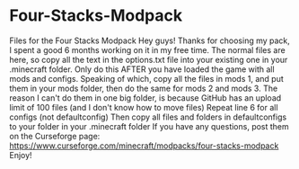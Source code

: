 # Four-Stacks-Modpack
Files for the Four Stacks Modpack
Hey guys! Thanks for choosing my pack, I spent a good 6 months working on it in my free time. 
The normal files are here, so copy all the text in the options.txt file into your existing one in your .minecraft folder. 
Only do this AFTER you have loaded the game with all mods and configs.
Speaking of which, copy all the files in mods 1, and put them in your mods folder, then do the same for mods 2 and mods 3.
The reason I can't do them in one big folder, is because GitHub has an upload limit of 100 files (and I don't know how to move files)
Repeat line 6 for all configs (not defaultconfig)
Then copy all files and folders in defaultconfigs to your folder in your .minecraft folder
If you have any questions, post them on the Curseforge page: https://www.curseforge.com/minecraft/modpacks/four-stacks-modpack
Enjoy!

